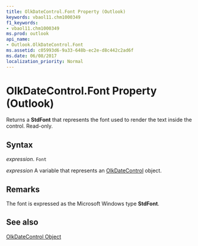 ```yaml
---
title: OlkDateControl.Font Property (Outlook)
keywords: vbaol11.chm1000349
f1_keywords:
- vbaol11.chm1000349
ms.prod: outlook
api_name:
- Outlook.OlkDateControl.Font
ms.assetid: c05993d6-9a33-648b-ec2e-d8c442c2ad6f
ms.date: 06/08/2017
localization_priority: Normal
---
```



# OlkDateControl.Font Property (Outlook)

Returns a  **StdFont** that represents the font used to render the text inside the control. Read-only.


## Syntax

_expression_. `Font`

_expression_ A variable that represents an [OlkDateControl](./Outlook.OlkDateControl.md) object.


## Remarks

The font is expressed as the Microsoft Windows type  **StdFont**.


## See also


[OlkDateControl Object](Outlook.OlkDateControl.md)


